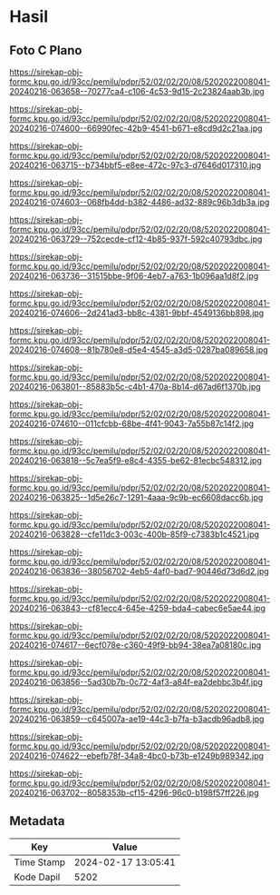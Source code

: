 # Hasil

## Foto C Plano

https://sirekap-obj-formc.kpu.go.id/93cc/pemilu/pdpr/52/02/02/20/08/5202022008041-20240216-063658--70277ca4-c106-4c53-9d15-2c23824aab3b.jpg

https://sirekap-obj-formc.kpu.go.id/93cc/pemilu/pdpr/52/02/02/20/08/5202022008041-20240216-074600--66990fec-42b9-4541-b671-e8cd9d2c21aa.jpg

https://sirekap-obj-formc.kpu.go.id/93cc/pemilu/pdpr/52/02/02/20/08/5202022008041-20240216-063715--b734bbf5-e8ee-472c-97c3-d7646d017310.jpg

https://sirekap-obj-formc.kpu.go.id/93cc/pemilu/pdpr/52/02/02/20/08/5202022008041-20240216-074603--068fb4dd-b382-4486-ad32-889c96b3db3a.jpg

https://sirekap-obj-formc.kpu.go.id/93cc/pemilu/pdpr/52/02/02/20/08/5202022008041-20240216-063729--752cecde-cf12-4b85-937f-592c40793dbc.jpg

https://sirekap-obj-formc.kpu.go.id/93cc/pemilu/pdpr/52/02/02/20/08/5202022008041-20240216-063736--31515bbe-9f06-4eb7-a763-1b096aa1d8f2.jpg

https://sirekap-obj-formc.kpu.go.id/93cc/pemilu/pdpr/52/02/02/20/08/5202022008041-20240216-074606--2d241ad3-bb8c-4381-9bbf-4549136bb898.jpg

https://sirekap-obj-formc.kpu.go.id/93cc/pemilu/pdpr/52/02/02/20/08/5202022008041-20240216-074608--81b780e8-d5e4-4545-a3d5-0287ba089658.jpg

https://sirekap-obj-formc.kpu.go.id/93cc/pemilu/pdpr/52/02/02/20/08/5202022008041-20240216-063801--85883b5c-c4b1-470a-8b14-d67ad6f1370b.jpg

https://sirekap-obj-formc.kpu.go.id/93cc/pemilu/pdpr/52/02/02/20/08/5202022008041-20240216-074610--011cfcbb-68be-4f41-9043-7a55b87c14f2.jpg

https://sirekap-obj-formc.kpu.go.id/93cc/pemilu/pdpr/52/02/02/20/08/5202022008041-20240216-063818--5c7ea5f9-e8c4-4355-be62-81ecbc548312.jpg

https://sirekap-obj-formc.kpu.go.id/93cc/pemilu/pdpr/52/02/02/20/08/5202022008041-20240216-063825--1d5e26c7-1291-4aaa-9c9b-ec6608dacc6b.jpg

https://sirekap-obj-formc.kpu.go.id/93cc/pemilu/pdpr/52/02/02/20/08/5202022008041-20240216-063828--cfe11dc3-003c-400b-85f9-c7383b1c4521.jpg

https://sirekap-obj-formc.kpu.go.id/93cc/pemilu/pdpr/52/02/02/20/08/5202022008041-20240216-063836--38056702-4eb5-4af0-bad7-90446d73d6d2.jpg

https://sirekap-obj-formc.kpu.go.id/93cc/pemilu/pdpr/52/02/02/20/08/5202022008041-20240216-063843--cf81ecc4-645e-4259-bda4-cabec6e5ae44.jpg

https://sirekap-obj-formc.kpu.go.id/93cc/pemilu/pdpr/52/02/02/20/08/5202022008041-20240216-074617--6ecf078e-c360-49f9-bb94-38ea7a08180c.jpg

https://sirekap-obj-formc.kpu.go.id/93cc/pemilu/pdpr/52/02/02/20/08/5202022008041-20240216-063856--5ad30b7b-0c72-4af3-a84f-ea2debbc3b4f.jpg

https://sirekap-obj-formc.kpu.go.id/93cc/pemilu/pdpr/52/02/02/20/08/5202022008041-20240216-063859--c645007a-ae19-44c3-b7fa-b3acdb96adb8.jpg

https://sirekap-obj-formc.kpu.go.id/93cc/pemilu/pdpr/52/02/02/20/08/5202022008041-20240216-074622--ebefb78f-34a8-4bc0-b73b-e1249b989342.jpg

https://sirekap-obj-formc.kpu.go.id/93cc/pemilu/pdpr/52/02/02/20/08/5202022008041-20240216-063702--8058353b-cf15-4296-96c0-b198f57ff226.jpg


## Metadata

| Key        | Value               |
| ---------- | ------------------- |
| Time Stamp | 2024-02-17 13:05:41 |
| Kode Dapil | 5202                |



